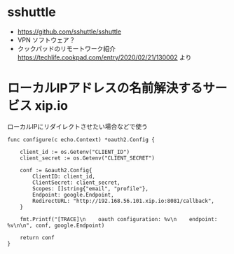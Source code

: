 # sshuttle

- https://github.com/sshuttle/sshuttle
- VPN ソフトウェア？
- クックパッドのリモートワーク紹介 https://techlife.cookpad.com/entry/2020/02/21/130002 より


# ローカルIPアドレスの名前解決するサービス xip.io

ローカルIPにリダイレクトさせたい場合などで使う

```golang
func configure(c echo.Context) *oauth2.Config {

	client_id := os.Getenv("CLIENT_ID")
	client_secret := os.Getenv("CLIENT_SECRET")

	conf := &oauth2.Config{
		ClientID: client_id,
		ClientSecret: client_secret,
		Scopes: []string{"email", "profile"},
		Endpoint: google.Endpoint,
		RedirectURL: "http://192.168.56.101.xip.io:8081/callback",
	}

	fmt.Printf("[TRACE]\n    oauth configuration: %v\n    endpoint: %v\n\n", conf, google.Endpoint)

	return conf
}
```
